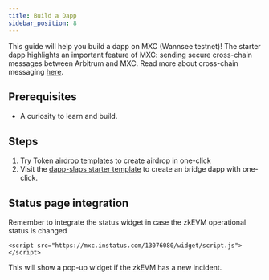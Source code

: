 ```yaml
---
title: Build a Dapp
sidebar_position: 8
---
```


This guide will help you build a dapp on MXC (Wannsee testnet)! The starter dapp highlights an important feature of MXC: sending secure cross-chain messages between Arbitrum and MXC. Read more about cross-chain messaging [here](/docs/Designs/Bridge).

## Prerequisites

- A curiosity to learn and build.

## Steps
1. Try Token [airdrop templates](https://github.com/MXCzkEVM/token-airdrop-x2e) to create airdrop in one-click
2. Visit the [dapp-slaps starter template](https://github.com/MXCzkEVM/dapp-slaps) to create an bridge dapp with one-click.


## Status page integration

Remember to integrate the status widget in case the zkEVM operational status is changed
```
<script src="https://mxc.instatus.com/13076080/widget/script.js">
</script>
```

This will show a pop-up widget if the zkEVM has a new incident.
